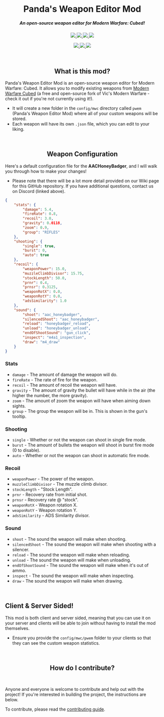 <h1 align="center">Panda's Weapon Editor Mod</h1>

<h5 align="center">An open-source weapon editor for Modern Warfare: Cubed!</h5>

<p align="center">
  <a href="https://modrinth.com/mod/pwem">
    <img src="https://cdn.jsdelivr.net/npm/@intergrav/devins-badges@3/assets/cozy/available/modrinth_vector.svg">
  </a>

  <a href="https://www.curseforge.com/minecraft/mc-mods/pwem">
    <img src="https://cdn.jsdelivr.net/npm/@intergrav/devins-badges@3/assets/cozy/available/curseforge_vector.svg">
  </a>

  <a href="https://patreon.com/ModernWarfareCubed">
    <img src="https://cdn.jsdelivr.net/npm/@intergrav/devins-badges@3/assets/cozy/donate/patreon-plural_vector.svg"/>
  </a>

  <a href="https://discord.gg/k5WPk93K7b">
    <img src="https://cdn.jsdelivr.net/npm/@intergrav/devins-badges@3/assets/cozy/social/discord-plural_vector.svg">
  </a>
</p>

<p align="center">
  <a href="https://adoptium.net/temurin/releases/?version=8">
    <img src="https://cdn.jsdelivr.net/npm/@intergrav/devins-badges@3/assets/cozy/built-with/java8_vector.svg"/>
  </a>

  <a href="https://gradle.org/">
    <img src="https://cdn.jsdelivr.net/npm/@intergrav/devins-badges@3/assets/cozy/built-with/gradle_vector.svg"/>
  </a>

  <a href="http://files.minecraftforge.net/maven/net/minecraftforge/forge/index_1.12.2.html">
    <img src="https://cdn.jsdelivr.net/npm/@intergrav/devins-badges@3/assets/cozy/supported/forge_vector.svg"/>
  </a>
</p>

<br>

<h2 align="center">What is this mod?</h2>

Panda's Weapon Editor Mod is an open-source weapon editor for Modern Warfare: Cubed. It allows you to modify existing weapons from [Modern Warfare Cubed](https://github.com/Paneedah/Modern-Warfare-Cubed/) (a free and open-source fork of Vic's Modern Warfare - check it out if you're not currently using it!).

- It will create a new folder in the `config/mwc` directory called `pwem` (Panda's Weapon Editor Mod) where all of your custom weapons will be stored.
- Each weapon will have its own `.json` file, which you can edit to your liking.

<br>

<h2 align="center">Weapon Configuration</h2>

Here's a default configuration file for the **AACHoneyBadger**, and I will walk you through how to make your changes!
- Please note that there will be a lot more detail provided on our Wiki page for this GitHub repository. If you have additional questions, contact us on Discord (linked above).

```json
{
    "stats": {
        "damage": 5.4,
        "fireRate": 0.8,
        "recoil": 3.0,
        "gravity": 0.0118,
        "zoom": 0.9,
        "group": "RIFLES"
    },
    "shooting": {
        "single": true,
        "burst": 0,
        "auto": true
    },
    "recoil": {
        "weaponPower": 15.0,
        "muzzleClimbDivisor": 15.75,
        "stockLength": 50.0,
        "prnr": 0.4,
        "prnsr": 0.3125,
        "weaponRotX": 0.0,
        "weaponRotY": 0.0,
        "adsSimilarity": 1.0
    },
    "sound": {
        "shoot": "aac_honeybadger",
        "silencedShoot": "aac_honeybadger",
        "reload": "honeybadger_reload",
        "unload": "honeybadger_unload",
        "endOfShootSound": "gun_click",
        "inspect": "m4a1_inspection",
        "draw": "m4_draw"
    }
}
```

### Stats
- `damage` - The amount of damage the weapon will do.
- `fireRate` - The rate of fire for the weapon.
- `recoil` - The amount of recoil the weapon will have.
- `gravity` - The amount of gravity the bullet will have while in the air (the higher the number, the more gravity).
- `zoom` - The amount of zoom the weapon will have when aiming down sights.
- `group` - The group the weapon will be in. This is shown in the gun's tooltip.

### Shooting
- `single` - Whether or not the weapon can shoot in single fire mode.
- `burst` - The amount of bullets the weapon will shoot in burst fire mode (0 to disable).
- `auto` - Whether or not the weapon can shoot in automatic fire mode.

### Recoil
- `weaponPower` - The power of the weapon.
- `muzzleClimbDivisor` - The muzzle climb divisor.
- `stockLength` - "Stock Length".
- `prnr` - Recovery rate from initial shot.
- `prnsr` - Recovery rate @ "stock".
- `weaponRotX` - Weapon rotation X.
- `weaponRotY` - Weapon rotation Y.
- `adsSimilarity` - ADS Similarity divisor.

### Sound
- `shoot` - The sound the weapon will make when shooting.
- `silencedShoot` - The sound the weapon will make when shooting with a silencer.
- `reload` - The sound the weapon will make when reloading.
- `unload` - The sound the weapon will make when unloading.
- `endOfShootSound` - The sound the weapon will make when it's out of ammo.
- `inspect` - The sound the weapon will make when inspecting.
- `draw` - The sound the weapon will make when drawing.

<br>

## Client & Server Sided!
This mod is both client and server sided, meaning that you can use it on your server and clients will be able to join without having to install the mod themselves.
- Ensure you provide the `config/mwc/pwem` folder to your clients so that they can see the custom weapon statistics.

<br>

<h2 align="center">How do I contribute?</h2>

<br>

Anyone and everyone is welcome to contribute and help out with the project! If you're interested in building the project, the instructions are below.

To contribute, please read the [contributing guide](https://github.com/Paneedah/Modern-Warfare-Cubed/blob/master/CONTRIBUTING.md).

<br>

